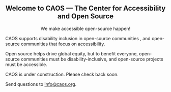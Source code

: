 <h2 align="center">
Welcome to CAOS — The Center for Accessibility and Open Source
</h2>

<p align="center">
We  make accessible open-source happen!
</p>

CAOS supports     disability inclusion in  open-source communities , and   open-source communities that focus on accessibility.  

Open source  helps drive  global equity, but   to benefit everyone,  open-source communities  must be disability-inclusive, and open-source projects must be accessible. 


CAOS   is under construction. Please check back soon.

Send questions   to  info@caos.org.
